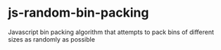js-random-bin-packing
=====================

Javascript bin packing algorithm that attempts to pack bins of different sizes as randomly as possible
